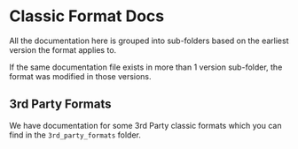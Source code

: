 # Classic Format Docs

All the documentation here is grouped into sub-folders based on the earliest version the format applies to.

If the same documentation file exists in more than 1 version sub-folder, the format was modified in those versions.

## 3rd Party Formats

We have documentation for some 3rd Party classic formats which you can find in the `3rd_party_formats` folder.
